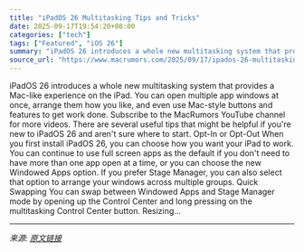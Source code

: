 ```yaml
---
title: "iPadOS 26 Multitasking Tips and Tricks"
date: 2025-09-17T19:54:20+08:00
categories: ["tech"]
tags: ["Featured", "iOS 26"]
summary: "iPadOS 26 introduces a whole new multitasking system that provides a Mac-like experience on the iPad. You can open multiple app windows at once, arrange them how you like, and even use Mac-style butto"
source_url: "https://www.macrumors.com/2025/09/17/ipados-26-multitasking-tips-and-tricks/"
---
```


iPadOS 26 introduces a whole new multitasking system that provides a Mac-like experience on the iPad. You can open multiple app windows at once, arrange them how you like, and even use Mac-style buttons and features to get work done. Subscribe to the MacRumors YouTube channel for more videos. There are several useful tips that might be helpful if you're new to &zwnj;iPadOS 26&zwnj; and aren't sure where to start. Opt-In or Opt-Out When you first install &zwnj;iPadOS 26&zwnj;, you can choose how you want your &zwnj;iPad&zwnj; to work. You can continue to use full screen apps as the default if you don't need to have more than one app open at a time, or you can choose the new Windowed Apps option. If you prefer Stage Manager, you can also select that option to arrange your windows across multiple groups. Quick Swapping You can swap between Windowed Apps and &zwnj;Stage Manager&zwnj; mode by opening up the Control Center and long pressing on the multitasking Control Center button. Resizing...

---

*来源: [原文链接](https://www.macrumors.com/2025/09/17/ipados-26-multitasking-tips-and-tricks/)*
